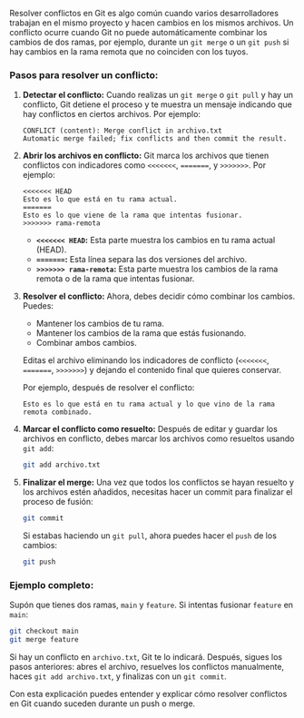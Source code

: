 Resolver conflictos en Git es algo común cuando varios desarrolladores trabajan en el mismo proyecto y hacen cambios en los mismos archivos. Un conflicto ocurre cuando Git no puede automáticamente combinar los cambios de dos ramas, por ejemplo, durante un `git merge` o un `git push` si hay cambios en la rama remota que no coinciden con los tuyos.

### Pasos para resolver un conflicto:

1. **Detectar el conflicto:**
   Cuando realizas un `git merge` o `git pull` y hay un conflicto, Git detiene el proceso y te muestra un mensaje indicando que hay conflictos en ciertos archivos. Por ejemplo:

   ```
   CONFLICT (content): Merge conflict in archivo.txt
   Automatic merge failed; fix conflicts and then commit the result.
   ```

2. **Abrir los archivos en conflicto:**
   Git marca los archivos que tienen conflictos con indicadores como `<<<<<<<`, `=======`, y `>>>>>>>`. Por ejemplo:

   ```plaintext
   <<<<<<< HEAD
   Esto es lo que está en tu rama actual.
   =======
   Esto es lo que viene de la rama que intentas fusionar.
   >>>>>>> rama-remota
   ```

   - **`<<<<<<< HEAD`:** Esta parte muestra los cambios en tu rama actual (HEAD).
   - **`=======`:** Esta línea separa las dos versiones del archivo.
   - **`>>>>>>> rama-remota`:** Esta parte muestra los cambios de la rama remota o de la rama que intentas fusionar.

3. **Resolver el conflicto:**
   Ahora, debes decidir cómo combinar los cambios. Puedes:
   - Mantener los cambios de tu rama.
   - Mantener los cambios de la rama que estás fusionando.
   - Combinar ambos cambios.

   Editas el archivo eliminando los indicadores de conflicto (`<<<<<<<`, `=======`, `>>>>>>>`) y dejando el contenido final que quieres conservar.

   Por ejemplo, después de resolver el conflicto:

   ```plaintext
   Esto es lo que está en tu rama actual y lo que vino de la rama remota combinado.
   ```

4. **Marcar el conflicto como resuelto:**
   Después de editar y guardar los archivos en conflicto, debes marcar los archivos como resueltos usando `git add`:

   ```bash
   git add archivo.txt
   ```

5. **Finalizar el merge:**
   Una vez que todos los conflictos se hayan resuelto y los archivos estén añadidos, necesitas hacer un commit para finalizar el proceso de fusión:

   ```bash
   git commit
   ```

   Si estabas haciendo un `git pull`, ahora puedes hacer el `push` de los cambios:

   ```bash
   git push
   ```

### Ejemplo completo:

Supón que tienes dos ramas, `main` y `feature`. Si intentas fusionar `feature` en `main`:

```bash
git checkout main
git merge feature
```

Si hay un conflicto en `archivo.txt`, Git te lo indicará. Después, sigues los pasos anteriores: abres el archivo, resuelves los conflictos manualmente, haces `git add archivo.txt`, y finalizas con un `git commit`.

Con esta explicación puedes entender y explicar cómo resolver conflictos en Git cuando suceden durante un push o merge.